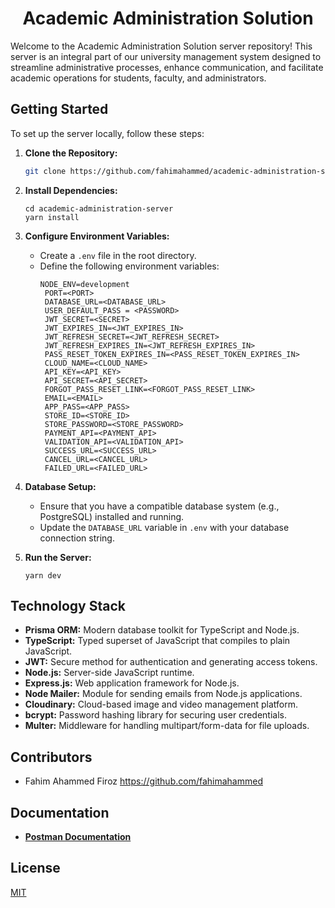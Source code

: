 <div align="center">
  <h1>Academic Administration Solution</h1>
</div>
<div align="center">
  <strong></strong>
</div>


Welcome to the Academic Administration Solution server repository! This server is an integral part of our university management system designed to streamline administrative processes, enhance communication, and facilitate academic operations for students, faculty, and administrators.


## Getting Started

To set up the server locally, follow these steps:

1. **Clone the Repository:** 
   ```bash
   git clone https://github.com/fahimahammed/academic-administration-solution-server.git
   ```
   
2. **Install Dependencies:** 
   ```
   cd academic-administration-server
   yarn install
   ```

3. **Configure Environment Variables:**
   - Create a `.env` file in the root directory.
   - Define the following environment variables:
     ```
     NODE_ENV=development
      PORT=<PORT>
      DATABASE_URL=<DATABASE_URL>
      USER_DEFAULT_PASS = <PASSWORD>
      JWT_SECRET=<SECRET>
      JWT_EXPIRES_IN=<JWT_EXPIRES_IN>
      JWT_REFRESH_SECRET=<JWT_REFRESH_SECRET>
      JWT_REFRESH_EXPIRES_IN=<JWT_REFRESH_EXPIRES_IN>
      PASS_RESET_TOKEN_EXPIRES_IN=<PASS_RESET_TOKEN_EXPIRES_IN>
      CLOUD_NAME=<CLOUD_NAME>
      API_KEY=<API_KEY>
      API_SECRET=<API_SECRET>
      FORGOT_PASS_RESET_LINK=<FORGOT_PASS_RESET_LINK>
      EMAIL=<EMAIL>
      APP_PASS=<APP_PASS>
      STORE_ID=<STORE_ID>
      STORE_PASSWORD=<STORE_PASSWORD>
      PAYMENT_API=<PAYMENT_API>
      VALIDATION_API=<VALIDATION_API>
      SUCCESS_URL=<SUCCESS_URL>
      CANCEL_URL=<CANCEL_URL>
      FAILED_URL=<FAILED_URL>
     ```

4. **Database Setup:**
   - Ensure that you have a compatible database system (e.g., PostgreSQL) installed and running.
   - Update the `DATABASE_URL` variable in `.env` with your database connection string.

5. **Run the Server:**
   ```
   yarn dev
   ```

## Technology Stack

- **Prisma ORM:** Modern database toolkit for TypeScript and Node.js.
- **TypeScript:** Typed superset of JavaScript that compiles to plain JavaScript.
- **JWT:** Secure method for authentication and generating access tokens.
- **Node.js:** Server-side JavaScript runtime.
- **Express.js:** Web application framework for Node.js.
- **Node Mailer:** Module for sending emails from Node.js applications.
- **Cloudinary:** Cloud-based image and video management platform.
- **bcrypt:** Password hashing library for securing user credentials.
- **Multer:** Middleware for handling multipart/form-data for file uploads.

## Contributors
- Fahim Ahammed Firoz <https://github.com/fahimahammed>

## Documentation
- [**Postman Documentation**](https://documenter.getpostman.com/view/3910568/2s93ecvq6w)

## License
[MIT](LICENSE)
